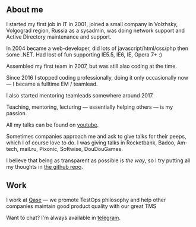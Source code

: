 ## About me

I started my first job in IT in 2001, joined a small company in Volzhsky, Volgograd region, Russia as a sysadmin, was doing network support and Active Directory maintenance and support.

In 2004 became a web-developer, did lots of javascript/html/css/php then some .NET. Had lost of fun supporting IE5.5, IE6, IE, Opera 7+ :)

Assembled my first team in 2007, but was still also coding at the time.

Since 2016 I stopped coding professionally, doing it only occasionally now — I became a fulltime EM / teamlead.

I also started mentoring teamleads somewhere around 2017.

Teaching, mentoring, lecturing — essentially helping others — is my passion.

All my talks can be found on [youtube](https://www.youtube.com/playlist?list=PLFtS8Ah0wZvWS37oveJ0-D5K6V7GWUpqY).

Sometimes companies approach me and ask to give talks for their peeps, which I of course love to do. I was giving talks in Rocketbank, Badoo, Am-tech, mail.ru, Pixonic, Softwise, DouDouGames.

I believe that being as transparent as possible is _the way_, so I try putting all my thoughts in [the github repo](https://github.com/sharovatov/teamlead).

## Work

I work at [Qase](https://qase.io) — we promote TestOps philosophy and help other companies maintain good product quality with our great TMS

Want to chat? I'm always available in [telegram](https://t.me/vitaly19842).
